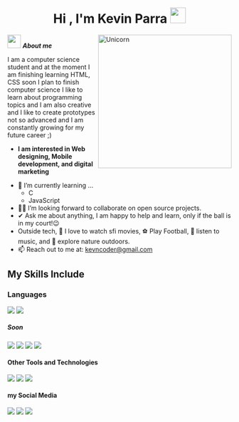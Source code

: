 <h1 align="center">Hi , I'm Kevin Parra <img src="https://media.giphy.com/media/hvRJCLFzcasrR4ia7z/giphy.gif" width="35"></h1>

<img style="border-radius=50px" align="right" width=300px alt="Unicorn" src="https://media.tenor.com/iNwn_gChTCQAAAAC/this-is-fine.gif" />

<img src="https://media.giphy.com/media/ObNTw8Uzwy6KQ/giphy.gif" width="30px">&nbsp;***About me***

I am a computer science student and at the moment I am finishing learning HTML, CSS soon I plan to finish computer science I like to learn about programming topics and I am also creative and I like to create prototypes not so advanced and I am constantly growing for my future career ;)
* **I am interested in Web designing, Mobile development, and digital marketing**
- 🌱 I’m currently learning ...
  - C
  - JavaScript
- 🤙🏼 I’m looking forward to collaborate on open source projects.
- ✔ Ask me about anything, I am happy to help and learn, only if the ball is in my court!😉<br>
- Outside tech, 🎥 I love to watch sfi movies, ⚽ Play Football, 🎵 listen to music, and 🌴 explore nature outdoors.
- 📫 Reach out to me at: <a href="kevncoder@gmail.com">kevncoder@gmail.com</a>

## My Skills Include

<h3> Languages </h3>
<span> 
  <img src="https://img.shields.io/badge/HTML5-E34F26?style=for-the-badge&logo=html5&logoColor=white">
  <img src="https://img.shields.io/badge/CSS3-1572B6?style=for-the-badge&logo=css3&logoColor=white">
  <br>
  <h5> Soon </h5>
  <img src="https://img.shields.io/badge/C-00599C?style=for-the-badge&logo=c&logoColor=white">
  <img src="https://img.shields.io/badge/figma-%23F24E1E.svg?style=for-the-badge&logo=figma&logoColor=white">
  <img src="https://img.shields.io/badge/JavaScript-F7DF1E?style=for-the-badge&logo=javascript&logoColor=black">
  <img src="https://img.shields.io/badge/python-3670A0?style=for-the-badge&logo=python&logoColor=ffdd54">
</span>


<h4> Other Tools and Technologies </h4>
<span>
  <img src="https://img.shields.io/badge/edX-%2302262B.svg?style=for-the-badge&logo=edX&logoColor=white">
  <img src="https://img.shields.io/badge/Notion-%23000000.svg?style=for-the-badge&logo=notion&logoColor=white">
  <img src="https://img.shields.io/badge/cisco-%23049fd9.svg?style=for-the-badge&logo=cisco&logoColor=black">
</span>

<h4> my Social Media </h4>
<span>
  <img src="https://img.shields.io/badge/Facebook-%231877F2.svg?style=for-the-badge&logo=Facebook&logoColor=white">
  <img src="https://img.shields.io/badge/Instagram-%23E4405F.svg?style=for-the-badge&logo=Instagram&logoColor=white">
  <img src="https://img.shields.io/badge/YouTube-%23FF0000.svg?style=for-the-badge&logo=YouTube&logoColor=white">
</span>
